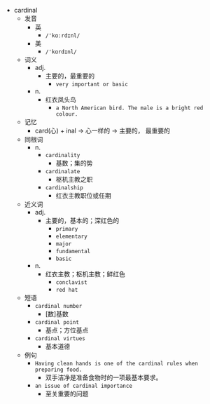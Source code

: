 - cardinal
  - 发音
    - 英
      - `/'kɑːrdɪnl/`
    - 美
      - `/'kɑrdɪnl/`
  - 词义
    - adj.
      - 主要的，最重要的
        - `very important or basic`
    - n.
      - 红衣凤头鸟
        - `a North American bird. The male is a bright red colour.`
  - 记忆
    - card(心) + inal → 心一样的 → 主要的， 最重要的
  - 同根词
    - n.
      - `cardinality`
        - 基数；集的势
      - `cardinalate`
        - 枢机主教之职
      - `cardinalship`
        - 红衣主教职位或任期
  - 近义词
    - adj.
      - 主要的，基本的；深红色的
        - `primary`
        - `elementary`
        - `major`
        - `fundamental`
        - `basic`
    - n.
      - 红衣主教；枢机主教；鲜红色
        - `conclavist`
        - `red hat`
  - 短语
    - `cardinal number`
      - [数]基数 
    - `cardinal point`
      - 基点；方位基点 
    - `cardinal virtues`
      - 基本道德 
  - 例句
    - `Having clean hands is one of the cardinal rules when preparing food.`
      - 双手洁净是准备食物时的一项最基本要求。
    - `an issue of cardinal importance`
      - 至关重要的问题

